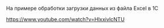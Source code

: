 
На примере обработки загрузки данных из файла Excel в 1С

https://www.youtube.com/watch?v=HlxxivlcNTU